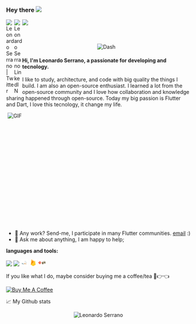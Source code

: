 ### Hey there <img src="https://media.giphy.com/media/hvRJCLFzcasrR4ia7z/giphy.gif" width="25px">


<a href="https://twitter.com/lleoserrano">
  <img align="left" alt="Leonardo Serrano | Twitter" width="22px" src="https://raw.githubusercontent.com/peterthehan/peterthehan/master/assets/twitter.svg" />
</a>
<a href="www.linkedin.com/in/leonardo-serrano-49090097">
  <img align="left" alt="Leonardo Serrano LinkedIN" width="22px" src="https://raw.githubusercontent.com/peterthehan/peterthehan/master/assets/linkedin.svg" />
</a>
 
![](https://visitor-badge.glitch.me/badge?page_id=DevLSerrano.DevLSerrano)

<br />
<p align="center"><img align="center" alt="Dash" src="https://user-images.githubusercontent.com/62712813/149622353-5e6c0e98-debf-4d6e-b594-f04322174864.png" width="300" height="150" />

#### Hi, I'm Leonardo Serrano, a passionate for developing and tecnology.
I like to study, architecture, and code with big quality the things I build.
I am also an open-source enthusiast.
I learned a lot from the open-source community and I love how collaboration and knowledge sharing happened through open-source.
Today my big passion is Flutter and Dart, I love this tecnology, it change my life.


  <img align="right" alt="GIF" src="https://user-images.githubusercontent.com/62712813/149622197-68853b07-fc3a-4808-b9ec-7c9dec69a78e.gif" width="500" height="320" />
  
- 💼 Any work? Send-me, I participate in many Flutter communities. [email](mailto:dev.leonardoserrano@gmail.com) :)
- 💬 Ask me about anything, I am happy to help;

**languages and tools:**  

<code><img height="20" src="https://user-images.githubusercontent.com/62712813/149622747-f74b8857-de9f-4a1c-937c-33b42c698999.jpg"></code>
<code><img height="20" src="https://user-images.githubusercontent.com/62712813/149622807-3e63b9e8-895d-46e7-a348-84b75e2564a4.png"></code>
<code><img height="20" src="https://raw.githubusercontent.com/github/explore/80688e429a7d4ef2fca1e82350fe8e3517d3494d/topics/mysql/mysql.png"></code>
<code><img height="20" src="https://raw.githubusercontent.com/github/explore/80688e429a7d4ef2fca1e82350fe8e3517d3494d/topics/firebase/firebase.png"></code>
<code><img height="20" src="https://raw.githubusercontent.com/github/explore/80688e429a7d4ef2fca1e82350fe8e3517d3494d/topics/git/git.png"></code>

If you like what I do, maybe consider buying me a coffee/tea 🥺👉👈

<a href="https://www.buymeacoffee.com/leonardoserrano" target="_blank"><img src="https://cdn.buymeacoffee.com/buttons/v2/default-red.png" alt="Buy Me A Coffee" width="150" ></a>

📈 My Github stats

<p align="center"> <img src="https://github-readme-stats.vercel.app/api?username=DevLSerrano&show_icons=true&theme=gotham" alt="Leonardo Serrano" />



